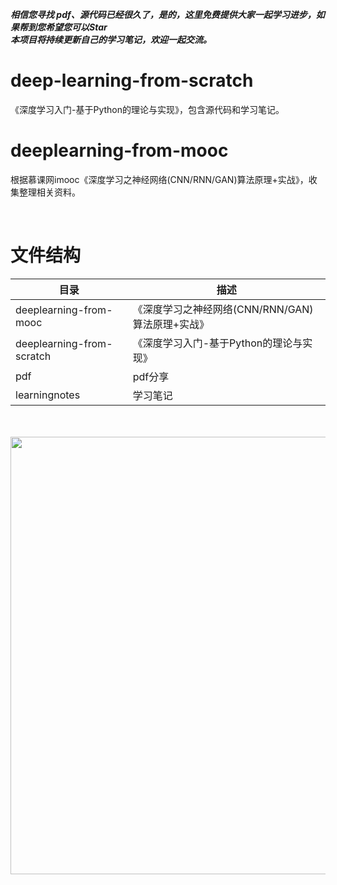 ___相信您寻找 pdf、源代码已经很久了，是的，这里免费提供大家一起学习进步，如果帮到您希望您可以**Star**<br>
本项目将持续更新自己的学习笔记，欢迎一起交流。___

# deep-learning-from-scratch
《深度学习入门-基于Python的理论与实现》，包含源代码和学习笔记。
<br>

# deeplearning-from-mooc
根据慕课网imooc《深度学习之神经网络(CNN/RNN/GAN)算法原理+实战》，收集整理相关资料。

<br>

# 文件结构
目录 | 描述
---- | -----
deeplearning-from-mooc | 《深度学习之神经网络(CNN/RNN/GAN)算法原理+实战》
deeplearning-from-scratch	| 《深度学习入门-基于Python的理论与实现》
pdf |	pdf分享
learningnotes | 学习笔记
<br>

<br>
<img src="https://github.com/MemorialCheng/deep-learning-from-scratch/blob/master/learningnotes/images/timg.jpg" width=700>
